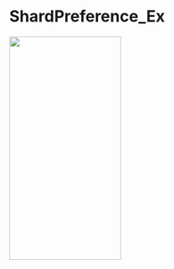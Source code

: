 # ShardPreference_Ex

<img src="https://github.com/kdbswo/ShardPreference_Ex/assets/75184363/bb934038-1082-4581-84b5-a5f129977916"  width="200" height="400"/>
